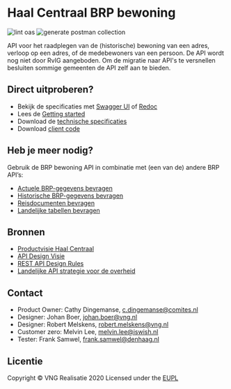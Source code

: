 # Haal Centraal BRP bewoning

![lint oas](https://github.com/VNG-Realisatie/Haal-Centraal-BRP-Bewoning/workflows/lint-oas/badge.svg)
![generate postman collection](https://github.com/VNG-Realisatie/Haal-Centraal-BRP-Bewoning/workflows/generate-postman-collection/badge.svg)

API voor het raadplegen van de (historische) bewoning van een adres, verloop op een adres, of de medebewoners van een persoon.
De API wordt nog niet door RvIG aangeboden. Om de migratie naar API's te versnellen besluiten sommige gemeenten de API zelf aan te bieden.  

## Direct uitproberen?
* Bekijk de specificaties met [Swagger UI](https://vng-realisatie.github.io/Haal-Centraal-BRP-bewoning/swagger-ui) of [Redoc](https://vng-realisatie.github.io/Haal-Centraal-BRP-bewoning/redoc)
* Lees de [Getting started](https://vng-realisatie.github.io/Haal-Centraal-BRP-bewoning/getting-started)
* Download de [technische specificaties](https://github.com/VNG-Realisatie/Haal-Centraal-BRP-Bewoning/blob/master/specificatie/genereervariant/openapi.yaml)
* Download [client code](https://github.com/VNG-Realisatie/Haal-Centraal-BRP-Bewoning/tree/master/code)

## Heb je meer nodig? 
Gebruik de BRP bewoning API in combinatie met (een van de) andere BRP API’s:

* [Actuele BRP-gegevens bevragen](https://vng-realisatie.github.io/Haal-Centraal-BRP-bevragen)
* [Historische BRP-gegevens bevragen](https://vng-realisatie.github.io/Haal-Centraal-BRP-historie-bevragen)
* [Reisdocumenten bevragen](https://vng-realisatie.github.io/Haal-Centraal-Reisdocumenten-bevragen)
* [Landelijke tabellen bevragen](https://vng-realisatie.github.io/Haal-Centraal-BRP-tabellen-bevragen)

## Bronnen

* [Productvisie Haal Centraal](https://vng-realisatie.github.io/Haal-Centraal)
* [API Design Visie](https://github.com/Geonovum/KP-APIs/tree/master/Werkgroep%20Design%20Visie)
* [REST API Design Rules](https://docs.geostandaarden.nl/api/API-Designrules/)
* [Landelijke API strategie voor de overheid](https://geonovum.github.io/KP-APIs/)

## Contact

* Product Owner: Cathy Dingemanse, [c.dingemanse@comites.nl](mailto:c.dingemanse@comites.nl)
* Designer: Johan Boer, [johan.boer@vng.nl](mailto:johan.boer@vng.nl)
* Designer: Robert Melskens, [robert.melskens@vng.nl](mailto:robert.melskens@vng.nl)
* Customer zero: Melvin Lee, [melvin.lee@iswish.nl](mailto:melvin.lee@iswish.nl)
* Tester: Frank Samwel, [frank.samwel@denhaag.nl](mailto:frank.samwel@denhaag.nl)

## Licentie
Copyright &copy; VNG Realisatie 2020
Licensed under the [EUPL](https://github.com/VNG-Realisatie/Haal-Centraal-BRP-bewoning/blob/master/LICENCE.md)
